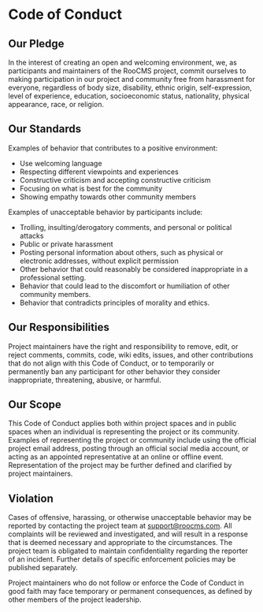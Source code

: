 # Code of Conduct

## Our Pledge

In the interest of creating an open and welcoming environment, we, as participants and maintainers of the RooCMS project, commit ourselves to making participation in our project and community free from harassment for everyone, regardless of body size, disability, ethnic origin, self-expression, level of experience, education, socioeconomic status, nationality, physical appearance, race, or religion.

## Our Standards

Examples of behavior that contributes to a positive environment:

* Use welcoming language
* Respecting different viewpoints and experiences
* Constructive criticism and accepting constructive criticism
* Focusing on what is best for the community
* Showing empathy towards other community members

Examples of unacceptable behavior by participants include:

* Trolling, insulting/derogatory comments, and personal or political attacks
* Public or private harassment
* Posting personal information about others, such as physical or electronic addresses, without explicit permission
* Other behavior that could reasonably be considered inappropriate in a professional setting.
* Behavior that could lead to the discomfort or humiliation of other community members.
* Behavior that contradicts principles of morality and ethics.

## Our Responsibilities

Project maintainers have the right and responsibility to remove, edit, or reject comments, commits, code, wiki edits, issues, and other contributions that do not align with this Code of Conduct, or to temporarily or permanently ban any participant for other behavior they consider inappropriate, threatening, abusive, or harmful.

## Our Scope

This Code of Conduct applies both within project spaces and in public spaces when an individual is representing the project or its community. Examples of representing the project or community include using the official project email address, posting through an official social media account, or acting as an appointed representative at an online or offline event. Representation of the project may be further defined and clarified by project maintainers.

## Violation

Cases of offensive, harassing, or otherwise unacceptable behavior may be reported by contacting the project team at [support@roocms.com](mailto:support@roocms.com). All complaints will be reviewed and investigated, and will result in a response that is deemed necessary and appropriate to the circumstances. The project team is obligated to maintain confidentiality regarding the reporter of an incident. Further details of specific enforcement policies may be published separately.

Project maintainers who do not follow or enforce the Code of Conduct in good faith may face temporary or permanent consequences, as defined by other members of the project leadership.